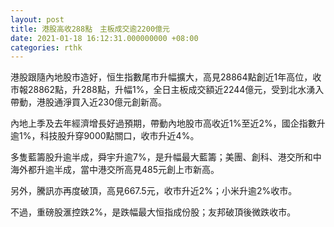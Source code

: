 ```yaml
---
layout: post
title: 港股高收288點　主板成交逾2200億元
date: 2021-01-18 16:12:31.000000000 +08:00
categories: rthk
---
```


港股跟隨內地股市造好，恒生指數尾市升幅擴大，高見28864點創近1年高位，收市報28862點，升288點，升幅1%，全日主板成交額近2244億元，受到北水湧入帶動，港股通淨買入近230億元創新高。

內地上季及去年經濟增長好過預期，帶動內地股市高收近1%至近2%，國企指數升逾1%，科技股升穿9000點關口，收市升近4%。

多隻藍籌股升逾半成，舜宇升逾7%，是升幅最大藍籌；美團、創科、港交所和中海外都升逾半成，當中港交所高見485元創上市新高。

另外，騰訊亦再度破頂，高見667.5元，收市升近2%；小米升逾2%收市。

不過，重磅股滙控跌2%，是跌幅最大恒指成份股；友邦破頂後微跌收市。
